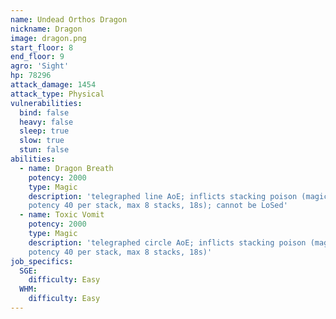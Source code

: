 ```yaml
---
name: Undead Orthos Dragon
nickname: Dragon
image: dragon.png
start_floor: 8
end_floor: 9
agro: 'Sight'
hp: 78296
attack_damage: 1454
attack_type: Physical
vulnerabilities:
  bind: false
  heavy: false
  sleep: true
  slow: true
  stun: false
abilities:
  - name: Dragon Breath
    potency: 2000
    type: Magic
    description: 'telegraphed line AoE; inflicts stacking poison (magic DoT
    potency 40 per stack, max 8 stacks, 18s); cannot be LoSed'
  - name: Toxic Vomit
    potency: 2000
    type: Magic
    description: 'telegraphed circle AoE; inflicts stacking poison (magic DoT
    potency 40 per stack, max 8 stacks, 18s)'
job_specifics:
  SGE:
    difficulty: Easy
  WHM:
    difficulty: Easy
---
```

